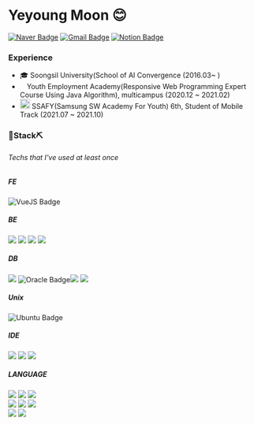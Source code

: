 #  Yeyoung Moon 😊

[![Naver Badge](https://img.shields.io/badge/Email-03C75A?style=flat&logo=Naver&logoColor=white)](mailto:moonyy7012@naver.com) [![Gmail Badge](https://img.shields.io/badge/Gmail-D14836?style=flat&logo=Gmail&logoColor=white)](mailto:moonyy70125@gmail.com)  [![Notion Badge](https://img.shields.io/badge/Notion-000000?style=flat&logo=Notion&logoColor=white)](https://www.notion.so/Yeyoung-Moon-07f89e67188f45b7a77367884dfa584d)

  


### Experience

- 🎓 Soongsil University(School of AI Convergence (2016.03~ )
- <img src="https://user-images.githubusercontent.com/26451560/145569350-ee289ded-e7d2-4ab0-a847-589b2838fc94.png" height="10"> Youth Employment Academy(Responsive Web Programming Expert Course Using Java Algorithm), multicampus (2020.12 ~ 2021.02)
- <img src="https://user-images.githubusercontent.com/26451560/145665078-fa915e39-c43f-472c-9e05-bfac972e5525.png" height="20"> SSAFY(Samsung SW Academy For Youth) 6th, Student of Mobile Track (2021.07 ~ 2021.10)


 ### 🔨**Stack**⛏  
 
 ###### Techs that I've used at least once
 
##### FE  
![VueJS Badge](https://img.shields.io/badge/VueJS-4FC08D?style=flat&logo=Vue.js&logoColor=white)
  
   
##### BE  
  <img src="https://img.shields.io/badge/JSP-007396?style=flat-square&logo=Java&logoColor=white"/> <img src="https://img.shields.io/badge/Servlet-007396?style=flat-square&logo=Java&logoColor=white"/> <img src="https://img.shields.io/badge/Spring-6DB33F?style=flat-square&logo=Spring&logoColor=white"/> <img src="https://img.shields.io/badge/SpringBoot-6DB33F?style=flat-square&logo=SpringBoot&logoColor=white"/>
  
##### DB  
  <img src="https://img.shields.io/badge/MySQL-4479A1?style=flat-square&logo=MySQL&logoColor=white"/> ![Oracle Badge](https://img.shields.io/badge/Oracle-F80000?style=flat&logo=Oracle&logoColor=white)<img src="https://img.shields.io/badge/Firebase-FFCA28?style=flat-square&logo=Firebase&logoColor=white"/> <img src="https://img.shields.io/badge/JDBC-007396?style=flat-square&logo=Java&logoColor=white"/>   
  
##### Unix  
![Ubuntu Badge](https://img.shields.io/badge/Ubuntu-E95420?style=flat&logo=Ubuntu&logoColor=white) 
  
##### IDE  
  <img src="https://img.shields.io/badge/Android Studio-42A666?style=flat-square&logo=Android&logoColor=white"/> <img src="https://img.shields.io/badge/Eclipse-2C2255?style=flat-square&logo=Eclipse IDE&logoColor=white"/> <img src="https://img.shields.io/badge/VSCode-007ACC?style=flat-square&logo=vsCode&logoColor=white"/>  
  
##### LANGUAGE  
  <img src="https://img.shields.io/badge/HTML5-E34F26?style=flat-square&logo=HTML5&logoColor=white"/> <img src="https://img.shields.io/badge/CSS3-1572B6?style=flat-square&logo=CSS3&logoColor=white"/> <img src="https://img.shields.io/badge/JavaScript-F7DF1E?style=flat-square&logo=JavaScript&logoColor=white"/>  
 <img src="https://img.shields.io/badge/C-A8B9CC?style=flat-square&logo=C&logoColor=white"/> <img src="https://img.shields.io/badge/C++-00599C?style=flat-square&logo=C++&logoColor=white"/> <img src="https://img.shields.io/badge/Python-3776AB?style=flat-square&logo=Python&logoColor=white"/>  
 <img src="https://img.shields.io/badge/Java-007396?style=flat-square&logo=Java&logoColor=white"/> <img src="https://img.shields.io/badge/Kotlin-0095D5?style=flat-square&logo=Kotlin&logoColor=white"/>  

